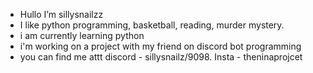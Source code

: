 -  Hullo I’m sillysnailzz
- I like python programming, basketball, reading, murder mystery.
- i am currently learning python
- i'm working on a project with my friend on discord bot programming
- you can find me attt discord - sillysnailz/9098. Insta - theninaprojcet

<!---
sillysnailzz/sillysnailzz is a ✨ special ✨ repository because its `README.md` (this file) appears on your GitHub profile.
You can click the Preview link to take a look at your changes.
--->
